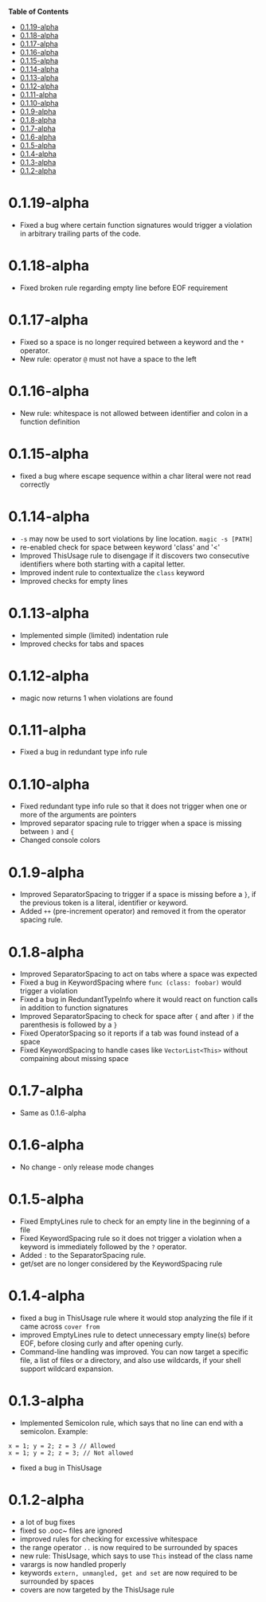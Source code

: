 **Table of Contents**
- [0.1.19-alpha](#0119-alpha)
- [0.1.18-alpha](#0118-alpha)
- [0.1.17-alpha](#0117-alpha)
- [0.1.16-alpha](#0116-alpha)
- [0.1.15-alpha](#0115-alpha)
- [0.1.14-alpha](#0114-alpha)
- [0.1.13-alpha](#0113-alpha)
- [0.1.12-alpha](#0112-alpha)
- [0.1.11-alpha](#0111-alpha)
- [0.1.10-alpha](#0110-alpha)
- [0.1.9-alpha](#019-alpha)
- [0.1.8-alpha](#018-alpha)
- [0.1.7-alpha](#017-alpha)
- [0.1.6-alpha](#016-alpha)
- [0.1.5-alpha](#015-alpha)
- [0.1.4-alpha](#014-alpha)
- [0.1.3-alpha](#013-alpha)
- [0.1.2-alpha](#012-alpha)

# 0.1.19-alpha
* Fixed a bug where certain function signatures would trigger a violation in arbitrary trailing parts of the code.

# 0.1.18-alpha
* Fixed broken rule regarding empty line before EOF requirement

# 0.1.17-alpha
* Fixed so a space is no longer required between a keyword and the ```*``` operator.
* New rule: operator ```@``` must not have a space to the left

# 0.1.16-alpha
* New rule: whitespace is not allowed between identifier and colon in a function definition

# 0.1.15-alpha
* fixed a bug where escape sequence within a char literal were not read correctly

# 0.1.14-alpha
* ```-s``` may now be used to sort violations by line location. ```magic -s [PATH]```
* re-enabled check for space between keyword 'class' and '<'
* Improved ThisUsage rule to disengage if it discovers two consecutive identifiers where both starting with a capital letter.
* Improved indent rule to contextualize the ```class``` keyword
* Improved checks for empty lines

# 0.1.13-alpha
* Implemented simple (limited) indentation rule
* Improved checks for tabs and spaces

# 0.1.12-alpha
* magic now returns 1 when violations are found

# 0.1.11-alpha
* Fixed a bug in redundant type info rule

# 0.1.10-alpha
* Fixed redundant type info rule so that it does not trigger when one or more of the arguments are pointers
* Improved separator spacing rule to trigger when a space is missing between ```)``` and ```{```
* Changed console colors

# 0.1.9-alpha
* Improved SeparatorSpacing to trigger if a space is missing before a ```}```, if the previous token is a literal, identifier or keyword.
* Added ```++``` (pre-increment operator) and removed it from the operator spacing rule.

# 0.1.8-alpha

* Improved SeparatorSpacing to act on tabs where a space was expected
* Fixed a bug in KeywordSpacing where ```func (class: foobar)``` would trigger a violation
* Fixed a bug in RedundantTypeInfo where it would react on function calls in addition to function signatures
* Improved SeparatorSpacing to check for space after ```{``` and after ```)``` if the parenthesis is followed by a ```}```
* Fixed OperatorSpacing so it reports if a tab was found instead of a space
* Fixed KeywordSpacing to handle cases like ```VectorList<This>``` without compaining about missing space

# 0.1.7-alpha
* Same as 0.1.6-alpha

# 0.1.6-alpha
* No change - only release mode changes

# 0.1.5-alpha
* Fixed EmptyLines rule to check for an empty line in the beginning of a file
* Fixed KeywordSpacing rule so it does not trigger a violation when a keyword is immediately followed by the ```?``` operator.
* Added ```:``` to the SeparatorSpacing rule.
* get/set are no longer considered by the KeywordSpacing rule

# 0.1.4-alpha
* fixed a bug in ThisUsage rule where it would stop analyzing the file if it came across ```cover from```
* improved EmptyLines rule to detect unnecessary empty line(s) before EOF, before closing curly and after opening curly.
* Command-line handling was improved. You can now target a specific file, a list of files or a directory,
and also use wildcards, if your shell support wildcard expansion.

# 0.1.3-alpha
* Implemented Semicolon rule, which says that no line can end with a semicolon.
Example:
```
x = 1; y = 2; z = 3 // Allowed
x = 1; y = 2; z = 3; // Not allowed
```
* fixed a bug in ThisUsage

# 0.1.2-alpha
* a lot of bug fixes
* fixed so .ooc~ files are ignored
* improved rules for checking for excessive whitespace
* the range operator ```..``` is now required to be surrounded by spaces
* new rule: ThisUsage, which says to use ```This``` instead of the class name
* varargs is now handled properly
* keywords ```extern, unmangled, get and set``` are now required to be surrounded by spaces
* covers are now targeted by the ThisUsage rule